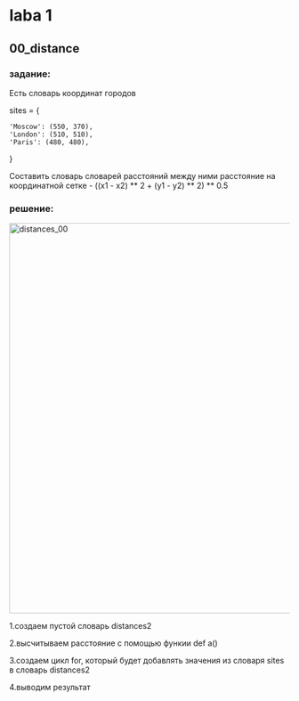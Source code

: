 # laba 1
## 00_distance
### задание:
Есть словарь координат городов

sites = {

    'Moscow': (550, 370),
    'London': (510, 510),
    'Paris': (480, 480),

}

Составить словарь словарей расстояний между ними расстояние на координатной сетке - ((x1 - x2) ** 2 + (y1 - y2) ** 2) ** 0.5

### решение:

<img width="701" alt="distances_00" src="https://github.com/IgorSHT01/PythonLabsSurgu/assets/145825325/9ca311e8-e5ca-4768-b110-a86b1bcfd78a">

1.создаем пустой словарь distances2

2.высчитываем расстояние с помощью функии def a()

3.создаем цикл for, который будет добавлять значения из словаря sites в словарь distances2 

4.выводим результат

